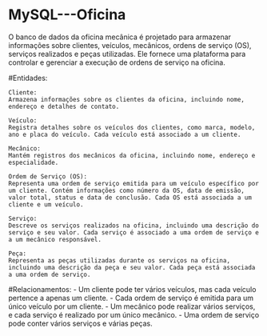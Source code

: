 # MySQL---Oficina
O banco de dados da oficina mecânica é projetado para armazenar informações sobre clientes, veículos, mecânicos, ordens de serviço (OS), serviços realizados e peças utilizadas. Ele fornece uma plataforma para controlar e gerenciar a execução de ordens de serviço na oficina.

#Entidades:

    Cliente:
    Armazena informações sobre os clientes da oficina, incluindo nome, endereço e detalhes de contato.

    Veículo:
    Registra detalhes sobre os veículos dos clientes, como marca, modelo, ano e placa do veículo. Cada veículo está associado a um cliente.

    Mecânico:
    Mantém registros dos mecânicos da oficina, incluindo nome, endereço e especialidade.

    Ordem de Serviço (OS):
    Representa uma ordem de serviço emitida para um veículo específico por um cliente. Contém informações como número da OS, data de emissão, valor total, status e data de conclusão. Cada OS está associada a um cliente e um veículo.

    Serviço:
    Descreve os serviços realizados na oficina, incluindo uma descrição do serviço e seu valor. Cada serviço é associado a uma ordem de serviço e a um mecânico responsável.

    Peça:
    Representa as peças utilizadas durante os serviços na oficina, incluindo uma descrição da peça e seu valor. Cada peça está associada a uma ordem de serviço.

#Relacionamentos:
    - Um cliente pode ter vários veículos, mas cada veículo pertence a apenas um cliente.
    - Cada ordem de serviço é emitida para um único veículo por um cliente.
    - Um mecânico pode realizar vários serviços, e cada serviço é realizado por um único mecânico.
    - Uma ordem de serviço pode conter vários serviços e várias peças.
